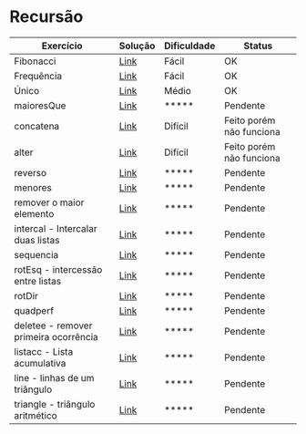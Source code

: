 
 # Recursão

| Exercício | Solução | Dificuldade | Status |
| ------ | ------ | ----- | ---- |
| Fibonacci | [Link](Recursão/fibonacci.hs "Solução") |  Fácil | OK
| Frequência|  [Link](Recursão/frequencia.hs "Solução") | Fácil | OK
| Único | [Link](Recursão/unico.hs "Solução") | Médio | OK
| maioresQue | [Link](Recursão/maioresQue.hs "Solução") | ***** | Pendente
| concatena | [Link](Recursão/concatena.hs "Solução") | Difícil | Feito porém não funciona
| alter |   [Link](Recursão/alter.hs "Solução")| Difícil | Feito porém não funciona
| reverso |  [Link](Recursão/reverso.hs "Solução")| *****| Pendente 
| menores | [Link](Recursão/menores.hs "Solução") | ***** | Pendente
| remover o maior elemento | [Link](Recursão/remove.hs "Solução") | ***** | Pendente
| intercal - Intercalar duas listas|  [Link](Recursão/intercal.hs "Solução") | ***** | Pendente
| sequencia | [Link](Recursão/sequencia.hs "Solução") |***** | Pendente
| rotEsq - intercessão entre listas | [Link](Recursão/rotEsq.hs "Solução") | ***** | Pendente 
| rotDir | [Link](Recursão/rotDir.hs "Solução") | ***** | Pendente
| quadperf |   [Link](Recursão/quadperf.hs "Solução")| *****| Pendente
| deletee  - remover primeira ocorrência|  [Link](Recursão/deletee.hs "Solução")| ***** | Pendente
| listacc - Lista acumulativa | [Link](Recursão/listacc.hs "Solução") | ***** | Pendente
| line  - linhas de um triângulo|  [Link](Recursão/line.hs "Solução")| ***** | Pendente
| triangle - triângulo aritmético | [Link](Recursão/triangle.hs "Solução") | ***** | Pendente